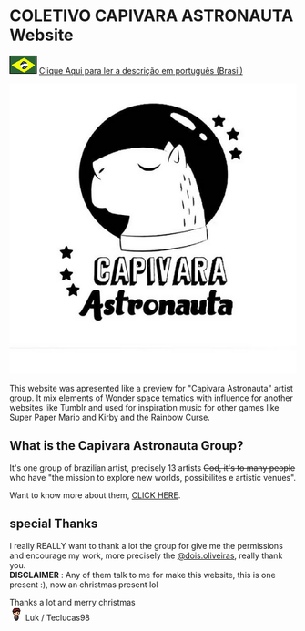 # COLETIVO CAPIVARA ASTRONAUTA Website

![](/img/brasil.png) [Clique Aqui para ler a descrição em português (Brasil)](LEIAME.md)   

![](/img/Icone_CapivaraAstronauta.png)   

This website was apresented like a preview for "Capivara Astronauta" artist group. It mix elements of Wonder space tematics with influence for another websites like Tumblr and used for inspiration music for other games like Super Paper Mario and Kirby and the Rainbow Curse.   

## What is the Capivara Astronauta Group?

It's one group of brazilian artist, precisely 13 artists ~~God, it's to many people~~ who have "the mission to explore new worlds, possibilites e artistic venues".

Want to know more about them, [CLICK HERE](https://www.instagram.com/capivaraastronauta/).

## special Thanks

I really REALLY want to thank a lot the group for give me the permissions and encourage my work, more precisely the [@dois.oliveiras](https://www.instagram.com/dois.oliveiras/), really thank you.  
**DISCLAIMER** : Any of them talk to me for make this website, this is one present :), ~~now an christmas present lol~~


Thanks a lot and merry christmas  
![](/img/Meet.gif) Luk / Teclucas98